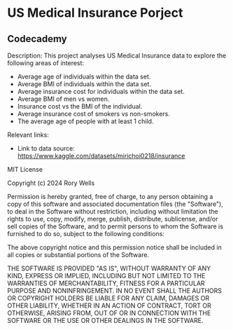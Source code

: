# US Medical Insurance Porject
## Codecademy

Description: This project analyses US Medical Insurance data to explore the following areas of interest:
+ Average age of individuals within the data set.
+ Average BMI of individuals within the data set.
+ Average insurance cost for individuals within the data set.
+ Average BMI of men vs women.
+ Insurance cost vs the BMI of the individual.
+ Average insurance cost of smokers vs non-smokers.
+ The average age of people with at least 1 child.

Relevant links:
+ Link to data source: https://www.kaggle.com/datasets/mirichoi0218/insurance

MIT License

Copyright (c) 2024 Rory Wells

Permission is hereby granted, free of charge, to any person obtaining a copy
of this software and associated documentation files (the "Software"), to deal
in the Software without restriction, including without limitation the rights
to use, copy, modify, merge, publish, distribute, sublicense, and/or sell
copies of the Software, and to permit persons to whom the Software is
furnished to do so, subject to the following conditions:

The above copyright notice and this permission notice shall be included in all
copies or substantial portions of the Software.

THE SOFTWARE IS PROVIDED "AS IS", WITHOUT WARRANTY OF ANY KIND, EXPRESS OR
IMPLIED, INCLUDING BUT NOT LIMITED TO THE WARRANTIES OF MERCHANTABILITY,
FITNESS FOR A PARTICULAR PURPOSE AND NONINFRINGEMENT. IN NO EVENT SHALL THE
AUTHORS OR COPYRIGHT HOLDERS BE LIABLE FOR ANY CLAIM, DAMAGES OR OTHER
LIABILITY, WHETHER IN AN ACTION OF CONTRACT, TORT OR OTHERWISE, ARISING FROM,
OUT OF OR IN CONNECTION WITH THE SOFTWARE OR THE USE OR OTHER DEALINGS IN THE
SOFTWARE.
